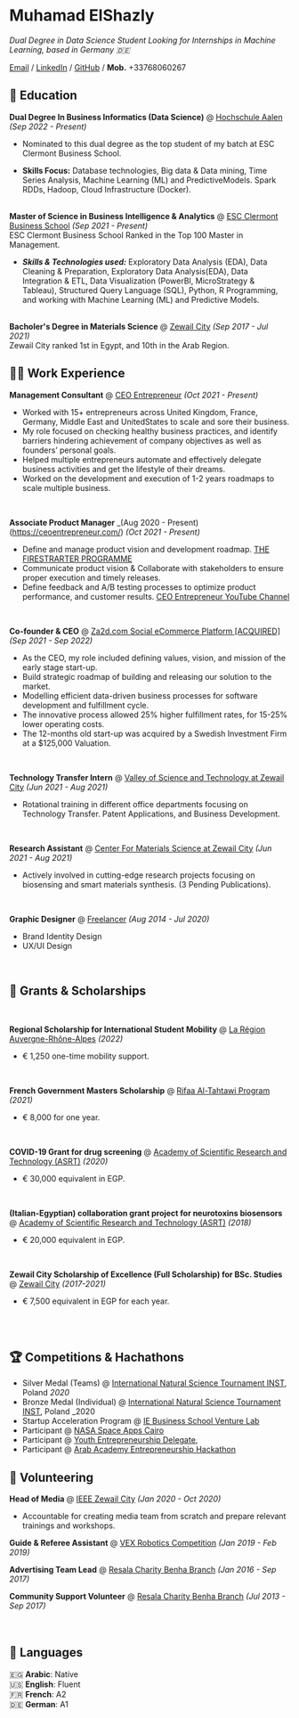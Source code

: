 # Muhamad ElShazly

_Dual Degree in Data Science Student Looking for Internships in Machine Learning, based in Germany 🇩🇪_ <br>

[Email](muhamadsalahuldin@gmail.com) / [LinkedIn](https://www.linkedin.com/in/muhamadelshazly/) / [GitHub](https://github.com/M-ElShazly/) / **Mob.** +33768060267 

## 📖 Education

**Dual Degree In Business Informatics (Data Science)** @ [Hochschule Aalen](https://www.hs-aalen.de/de/courses/54) _(Sep 2022 - Present)_ <br>

  - Nominated to this dual degree as the top student of my batch at ESC Clermont Business School.

  - **Skills Focus:** Database technologies, Big data & Data mining, Time Series Analysis, Machine Learning (ML)
and PredictiveModels. Spark RDDs, Hadoop, Cloud Infrastructure (Docker).
<br><br>

**Master of Science in Business Intelligence & Analytics** @ [ESC Clermont Business School](https://www.esc-clermont.fr/en/programme/msc-business-intelligence-analytics/) _(Sep 2021 - Present)_ <br>
ESC Clermont Business School Ranked in the Top 100 Master in Management.

  - **_Skills & Technologies used:_** Exploratory Data Analysis (EDA), Data Cleaning & Preparation, Exploratory Data Analysis(EDA), Data Integration & ETL, Data Visualization (PowerBI, MicroStrategy & Tableau), Structured Query Language (SQL), Python, R Programming, and working with Machine Learning (ML) and Predictive Models.
<br><br>

**Bacholer's Degree in Materials Science** @ [Zewail City](https://www.zewailcity.edu.eg/main/content.php?lang=en&alias=materials_science) _(Sep 2017 - Jul 2021)_ <br>
Zewail City ranked 1st in Egypt, and 10th in the Arab Region.

## 🧑‍💼 Work Experience

**Management Consultant** @ [CEO Entrepreneur](https://ceoentrepreneur.com/) _(Oct 2021 - Present)_ <br>

  - Worked with 15+ entrepreneurs across United Kingdom, France, Germany, Middle East and UnitedStates to scale and sore their business.
  - My role focused on checking healthy business practices, and identify barriers hindering achievement of company objectives as well as founders’ personal goals.
  - Helped multiple entrepreneurs automate and effectively delegate business activities and get the lifestyle of their dreams.
  - Worked on the development and execution of 1-2 years roadmaps to scale multiple business.

<br> 

**Associate Product Manager** _(Aug 2020 - Present)(https://ceoentrepreneur.com/) _(Oct 2021 - Present)_ <br>

  - Define and manage product vision and development roadmap. [THE FIRESTRARTER PROGRAMME](https://ceoentrepreneur.com/firestarter/)
  - Communicate product vision & Collaborate with stakeholders to ensure proper execution and timely releases.
  - Define feedback and A/B testing processes to optimize product performance, and customer results. [CEO Entrepreneur YouTube Channel](https://www.youtube.com/c/CEOEntrepreneur)

<br>

**Co-founder & CEO** @ [Za2d.com Social eCommerce Platform [ACQUIRED]](https://www.facebook.com/groups/250104223638207) _(Sep 2021 - Sep 2022)_ <br>

  - As the CEO, my role included defining values, vision, and mission of the early stage start-up.
  - Build strategic roadmap of building and releasing our solution to the market.
  - Modelling efficient data-driven business processes for software development and fulfillment cycle.
  - The innovative process allowed 25% higher fulfillment rates, for 15-25% lower operating costs.
  - The 12-months old start-up was acquired by a Swedish Investment Firm at a $125,000 Valuation.

<br>

**Technology Transfer Intern** @ [Valley of Science and Technology at Zewail City](https://www.zewailcity.edu.eg/) _(Jun 2021 - Aug 2021)_ <br>

  - Rotational training in different office departments focusing on Technology Transfer. Patent Applications, and Business Development.

<br>

**Research Assistant** @ [Center For Materials Science at Zewail City](https://www.zewailcity.edu.eg/) _(Jun 2021 - Aug 2021)_ <br>

  - Actively involved in cutting-edge research projects focusing on biosensing and smart materials synthesis. (3 Pending Publications).
  
<br>

**Graphic Designer** @ [Freelancer](https://www.linkedin.com/in/muhamadelshazly) _(Aug 2014 - Jul 2020)_ <br>

  - Brand Identity Design
  - UX/UI Design
  
<bt><br>

## 🚀 Grants & Scholarships
<br>

**Regional Scholarship for International Student Mobility** @ [La Région Auvergne-Rhône-Alpes](https://bourses.auvergnerhonealpes.fr/) _(2022)_ <br>

  - € 1,250 one-time mobility support.

<br>

**French Government Masters Scholarship** @ [Rifaa Al-Tahtawi Program](https://www.egypte.campusfrance.org/en/scholarships-for-egyptian-students-in-france) _(2021)_ <br>

  - € 8,000 for one year.
  
  
<br>

**COVID-19 Grant for drug screening** @ [Academy of Scientific Research and Technology (ASRT)](http://www.asrt.sci.eg/) _(2020)_ <br>

  - € 30,000 equivalent in EGP.

<br>

**(Italian-Egyptian) collaboration grant project for neurotoxins biosensors** @ [Academy of Scientific Research and Technology (ASRT)](http://www.asrt.sci.eg/) _(2018)_ <br>

  - € 20,000 equivalent in EGP.

<br>

**Zewail City Scholarship of Excellence (Full Scholarship) for BSc. Studies** @ [Zewail City](https://www.zewailcity.edu.eg/) _(2017-2021)_ <br>

  - € 7,500 equivalent in EGP for each year.

<br><br>

## 🏆 Competitions & Hachathons

- Silver Medal (Teams) @ [International Natural Science Tournament INST](https://scitourn.com/inst/), Poland _2020_
- Bronze Medal (Individual) @ [International Natural Science Tournament INST](https://scitourn.com/inst/), Poland _2020
- Startup Acceleration Program @ [IE Business School Venture Lab](https://www.ie.edu/entrepreneurship/programs-initiatives/initiatives/venture-lab/)
- Participant  @ [NASA Space Apps Cairo](https://www.spaceappscairo.com/) 
- Participant @ [Youth Entrepreneurship Delegate](https://www.egypttoday.com/Tag/40108/Young-Entrepreneurs-Day),
- Participant @ [Arab Academy Entrepreneurship Hackathon](https://aast.edu/en/)


## 📌 Volunteering

**Head of Media** @ [IEEE Zewail City](https://www.linkedin.com/company/ieee-zewail-city/) _(Jan 2020 - Oct 2020)_<br>
  - Accountable for creating media team from scratch and prepare relevant trainings and workshops.

**Guide & Referee Assistant** @ [VEX Robotics Competition](https://www.vexrobotics.com/v5/competition/vrc-current-game?___store=vexroboticseu&___from_store=vexrobotics) _(Jan 2019 - Feb 2019)_<br>

**Advertising Team Lead** @ [Resala Charity Benha Branch](https://www.facebook.com/profile.php?id=100064909081348&ref=py_c) _(Jan 2016 - Sep 2017)_<br>

**Community Support Volunteer** @ [Resala Charity Benha Branch](https://www.facebook.com/profile.php?id=100064909081348&ref=py_c) _(Jul 2013 - Sep 2017)_<br>
  <br><br>


## 💬 Languages

🇪🇬 **Arabic**: Native <br>
🇺🇸 **English**: Fluent <br>
🇫🇷 **French**: A2 <br>
🇩🇪 **German**: A1
<br><br>
